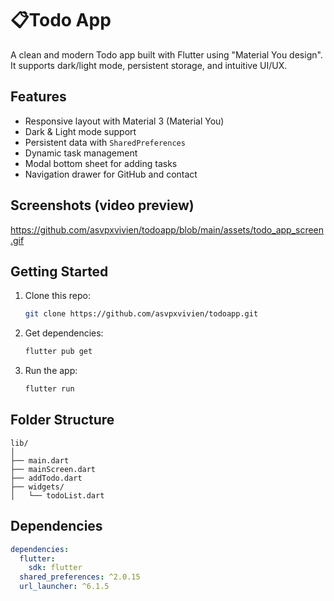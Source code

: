 
# 📋Todo App

A clean and modern Todo app built with Flutter using "Material You design". It supports dark/light mode, persistent storage, and intuitive UI/UX.

##  Features

-  Responsive layout with Material 3 (Material You)
-  Dark & Light mode support
-  Persistent data with `SharedPreferences`
-  Dynamic task management
-  Modal bottom sheet for adding tasks
-  Navigation drawer for GitHub and contact

##  Screenshots (video preview)

https://github.com/asvpxvivien/todoapp/blob/main/assets/todo_app_screen.gif

##  Getting Started

1. Clone this repo:
   ```bash
   git clone https://github.com/asvpxvivien/todoapp.git
   ```

2. Get dependencies:
   ```bash
   flutter pub get
   ```

3. Run the app:
   ```bash
   flutter run
   ```

##  Folder Structure

```
lib/
│
├── main.dart
├── mainScreen.dart
├── addTodo.dart
├── widgets/
│   └── todoList.dart
```

##  Dependencies

```yaml
dependencies:
  flutter:
    sdk: flutter
  shared_preferences: ^2.0.15
  url_launcher: ^6.1.5
```
